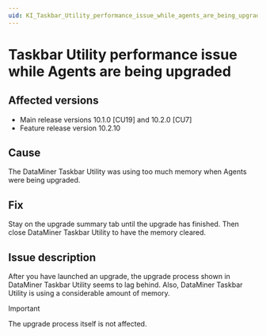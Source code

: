 ```yaml
---
uid: KI_Taskbar_Utility_performance_issue_while_agents_are_being_upgraded
---
```


# Taskbar Utility performance issue while Agents are being upgraded

## Affected versions

- Main release versions 10.1.0 [CU19] and 10.2.0 [CU7]
- Feature release version 10.2.10

## Cause

The DataMiner Taskbar Utility was using too much memory when Agents were being upgraded.

## Fix

Stay on the upgrade summary tab until the upgrade has finished. Then close DataMiner Taskbar Utility to have the memory cleared.

## Issue description

After you have launched an upgrade, the upgrade process shown in DataMiner Taskbar Utility seems to lag behind. Also, DataMiner Taskbar Utility is using a considerable amount of memory.

> [!IMPORTANT]
> The upgrade process itself is not affected.
